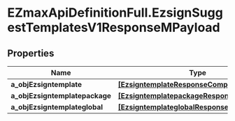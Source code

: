 # EZmaxApiDefinitionFull.EzsignSuggestTemplatesV1ResponseMPayload

## Properties

Name | Type | Description | Notes
------------ | ------------- | ------------- | -------------
**a_objEzsigntemplate** | [**[EzsigntemplateResponseCompound]**](EzsigntemplateResponseCompound.md) |  | 
**a_objEzsigntemplatepackage** | [**[EzsigntemplatepackageResponseCompound]**](EzsigntemplatepackageResponseCompound.md) |  | 
**a_objEzsigntemplateglobal** | [**[EzsigntemplateglobalResponseCompound]**](EzsigntemplateglobalResponseCompound.md) |  | 


